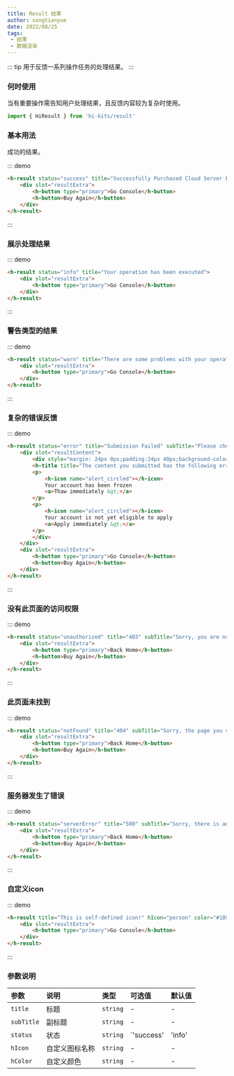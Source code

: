 ```yaml
---
title: Result 结果
author: songtianyue
date: 2022/08/25
tags:
 - 结果
 - 数据渲染
---
```

::: tip
用于反馈一系列操作任务的处理结果。
:::
### 何时使用
当有重要操作需告知用户处理结果，且反馈内容较为复杂时使用。

```ts
import { HiResult } from 'hi-kits/result'
```

### 基本用法

成功的结果。

::: demo
```html
<h-result status="success" title="Successfully Purchased Cloud Server ECS!" subTitle="This is subtitle">
    <div slot="resultExtra">
        <h-button type="primary">Go Console</h-button>
        <h-button>Buy Again</h-button>
    </div>
</h-result>

```
:::

### 展示处理结果

::: demo
```html
<h-result status="info" title="Your operation has been executed">
    <div slot="resultExtra">
        <h-button type="primary">Go Console</h-button>
    </div>
</h-result>

```
:::

### 警告类型的结果
::: demo
```html
<h-result status="warn" title="There are some problems with your operation">
    <div slot="resultExtra">
        <h-button type="primary">Go Console</h-button>
    </div>
</h-result>

```
:::

### 复杂的错误反馈

::: demo
```html
<h-result status="error" title="Submission Failed" subTitle="Please check and modify the following information before resubmitting.">
    <div slot="resultContent">
        <div style="margin: 24px 0px;padding:24px 40px;background-color: #fafafa;text-align:left;width:calc(100% - 140px);">
        <h-title title="The content you submitted has the following error:" size="large"></h-title>
        <p>
            <h-icon name="alert_circled"></h-icon>
            Your account has been frozen
            <a>Thaw immediately &gt;</a>
        </p>
        <p>
            <h-icon name="alert_circled"></h-icon>
            Your account is not yet eligible to apply
            <a>Apply immediately &gt;</a>
        </p>
        </div>
    </div>
    <div slot="resultExtra">
        <h-button type="primary">Go Console</h-button>
        <h-button>Buy Again</h-button>
    </div>
</h-result>

```
:::

### 没有此页面的访问权限
::: demo
```html
<h-result status="unauthorized" title="403" subTitle="Sorry, you are not authorized to access this page.">
    <div slot="resultExtra">
        <h-button type="primary">Back Home</h-button>
        <h-button>Buy Again</h-button>
    </div>
</h-result>

```
:::

### 此页面未找到
::: demo
```html
<h-result status="notFound" title="404" subTitle="Sorry, the page you visited does not exist.">
    <div slot="resultExtra">
        <h-button type="primary">Back Home</h-button>
        <h-button>Buy Again</h-button>
    </div>
</h-result>

```
:::

### 服务器发生了错误
::: demo
```html
<h-result status="serverError" title="500" subTitle="Sorry, there is an error on server.">
    <div slot="resultExtra">
        <h-button type="primary">Back Home</h-button>
        <h-button>Buy Again</h-button>
    </div>
</h-result>

```
:::

### 自定义icon
::: demo
```html
<h-result title="This is self-defined icon!" hIcon="person" color="#1890ff">
    <div slot="resultExtra">
        <h-button type="primary">Go Console</h-button>
    </div>
</h-result>

```
:::
### 参数说明

|参数|说明|类型|可选值|默认值
|:--|:--|:--|:-----|:---
| `title`| 标题 |  `string` | - | -
| `subTitle`| 副标题 |  `string` | - | -
| `status`| 状态 |  `string` |  `'success' | 'info' | 'warn' | 'error' | 'unauthorized' | 'notFound' | 'serverError' | ''` | -
| `hIcon`| 自定义图标名称 |  `string` | - | -
| `hColor`| 自定义颜色 |  `string` | - | -
